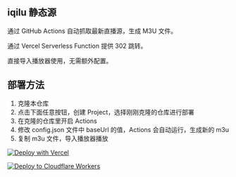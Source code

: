 ## iqilu 静态源

通过 GitHub Actions 自动抓取最新直播源，生成 M3U 文件。

通过 Vercel Serverless Function 提供 302 跳转。

直接导入播放器使用，无需额外配置。

## 部署方法

1. 克隆本仓库
2. 点击下面任意按钮，创建 Project，选择刚刚克隆的仓库进行部署
3. 在克隆的仓库里开启 Actions
4. 修改 config.json 文件中 baseUrl 的值，Actions 会自动运行，生成新的 m3u
5. 复制 m3u 文件，导入播放器播放

[![Deploy with Vercel](https://vercel.com/button)](https://vercel.com)

[![Deploy to Cloudflare Workers](https://deploy.workers.cloudflare.com/button)](https://deploy.workers.cloudflare.com)



